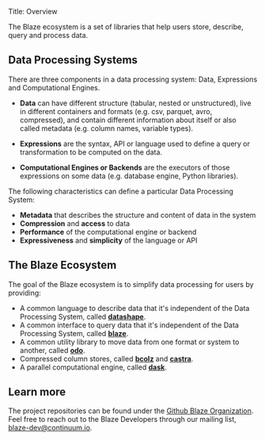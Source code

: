 Title: Overview

The Blaze ecosystem is a set of libraries that help users store, describe, query and process data.

## Data Processing Systems

There are three components in a data processing system: Data, Expressions and Computational Engines.

- **Data** can have different structure (tabular, nested or unstructured), live in different containers
    and formats (e.g. csv, parquet, avro, compressed), and contain different information about itself or also
    called metadata (e.g. column names, variable types).

- **Expressions** are the syntax, API or language used to define a query or transformation to be
    computed on the data.

- **Computational Engines or Backends** are the executors of those expressions on some data (e.g.
    database engine, Python libraries).


The following characteristics can define a particular Data Processing System:

- **Metadata** that describes the structure and content of data in the system
- **Compression** and **access** to data
- **Performance** of the computational engine or backend
- **Expressiveness** and **simplicity** of the language or API


## The Blaze Ecosystem

The goal of the Blaze ecosystem is to simplify data processing for users by providing:

- A common language to describe data that it's independent of the Data Processing System, called
[**datashape**](http://blaze.github.io/pages/projects/datashape).
- A common interface to query data that it's independent of the Data Processing System, called
[**blaze**](http://blaze.github.io/pages/projects/blaze).
- A common utility library to move data from one format or system to another, called
[**odo**](http://blaze.github.io/pages/projects/odo).
- Compressed column stores, called [**bcolz**](http://blaze.github.io/pages/projects/bcolz) and
[**castra**](http://blaze.github.io/pages/projects/castra).
- A parallel computational engine, called [**dask**](http://blaze.github.io/pages/projects/dask).


## Learn more

The project repositories can be found under the [Github Blaze Organization](https://github.com/blaze). Feel free to
reach out to the Blaze Developers through our mailing list, blaze-dev@continuum.io.